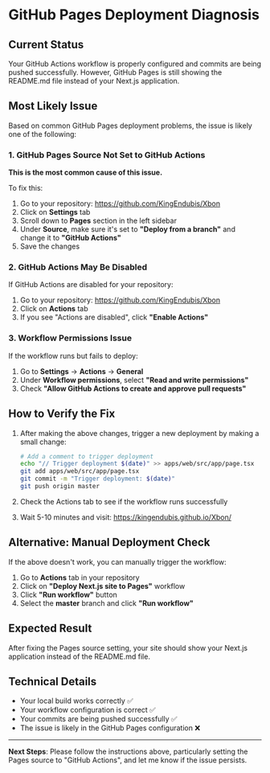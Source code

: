 # GitHub Pages Deployment Diagnosis

## Current Status
Your GitHub Actions workflow is properly configured and commits are being pushed successfully. However, GitHub Pages is still showing the README.md file instead of your Next.js application.

## Most Likely Issue
Based on common GitHub Pages deployment problems, the issue is likely one of the following:

### 1. GitHub Pages Source Not Set to GitHub Actions
**This is the most common cause of this issue.**

To fix this:
1. Go to your repository: https://github.com/KingEndubis/Xbon
2. Click on **Settings** tab
3. Scroll down to **Pages** section in the left sidebar
4. Under **Source**, make sure it's set to **"Deploy from a branch"** and change it to **"GitHub Actions"**
5. Save the changes

### 2. GitHub Actions May Be Disabled
If GitHub Actions are disabled for your repository:
1. Go to your repository: https://github.com/KingEndubis/Xbon
2. Click on **Actions** tab
3. If you see "Actions are disabled", click **"Enable Actions"**

### 3. Workflow Permissions Issue
If the workflow runs but fails to deploy:
1. Go to **Settings** → **Actions** → **General**
2. Under **Workflow permissions**, select **"Read and write permissions"**
3. Check **"Allow GitHub Actions to create and approve pull requests"**

## How to Verify the Fix

1. After making the above changes, trigger a new deployment by making a small change:
   ```bash
   # Add a comment to trigger deployment
   echo "// Trigger deployment $(date)" >> apps/web/src/app/page.tsx
   git add apps/web/src/app/page.tsx
   git commit -m "Trigger deployment: $(date)"
   git push origin master
   ```

2. Check the Actions tab to see if the workflow runs successfully

3. Wait 5-10 minutes and visit: https://kingendubis.github.io/Xbon/

## Alternative: Manual Deployment Check

If the above doesn't work, you can manually trigger the workflow:
1. Go to **Actions** tab in your repository
2. Click on **"Deploy Next.js site to Pages"** workflow
3. Click **"Run workflow"** button
4. Select the **master** branch and click **"Run workflow"**

## Expected Result
After fixing the Pages source setting, your site should show your Next.js application instead of the README.md file.

## Technical Details
- Your local build works correctly ✅
- Your workflow configuration is correct ✅
- Your commits are being pushed successfully ✅
- The issue is likely in the GitHub Pages configuration ❌

---

**Next Steps**: Please follow the instructions above, particularly setting the Pages source to "GitHub Actions", and let me know if the issue persists.